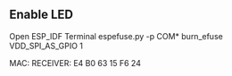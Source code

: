 ## Enable LED

Open ESP_IDF Terminal
espefuse.py -p COM* burn_efuse VDD_SPI_AS_GPIO 1

MAC: RECEIVER: E4 B0 63 15 F6 24